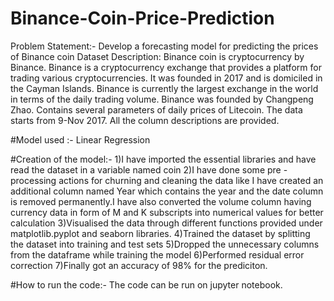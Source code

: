# Binance-Coin-Price-Prediction

Problem Statement:- Develop a forecasting model for predicting the prices of Binance coin
Dataset Description: Binance coin is cryptocurrency by Binance. Binance is a cryptocurrency exchange that
provides a platform for trading various cryptocurrencies. It was founded in 2017 and is domiciled in the
Cayman Islands. Binance is currently the largest exchange in the world in terms of the daily trading
volume. Binance was founded by Changpeng Zhao.
Contains several parameters of daily prices of Litecoin. The data starts from 9-Nov 2017.
All the column descriptions are provided.

#Model used :- Linear Regression

#Creation of the model:-
1)I have imported the essential libraries and have read the dataset in a variable named coin
2)I have done some pre -processing actions for churning and cleaning the data like I have created an additional column named Year which contains the year and the date column is removed permanently.I have also converted the volume column having currency data in form of M and K subscripts into numerical values for better calculation 
3)Visualised the data through different functions provided under matplotlib.pyplot and seaborn libraries.
4)Trained the dataset by splitting the dataset into training and test sets 
5)Dropped the unnecessary columns from the dataframe while training the model
6)Performed residual error correction
7)Finally got an accuracy of 98% for the prediciton.

#How to run the code:-
The code can be run on jupyter notebook.





